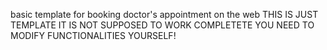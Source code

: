 basic template for booking doctor's appointment on the web 
THIS IS JUST TEMPLATE IT IS NOT SUPPOSED TO WORK COMPLETETE YOU NEED TO MODIFY FUNCTIONALITIES YOURSELF!
